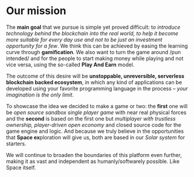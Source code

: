 <!--

**Here are some ideas to get you started:**

🙋‍♀️ A short introduction - what is your organization all about?
🌈 Contribution guidelines - how can the community get involved?
👩‍💻 Useful resources - where can the community find your docs? Is there anything else the community should know?
🍿 Fun facts - what does your team eat for breakfast?
🧙 Remember, you can do mighty things with the power of [Markdown](https://docs.github.com/github/writing-on-github/getting-started-with-writing-and-formatting-on-github/basic-writing-and-formatting-syntax)
-->
# Our mission
The **main goal** that we pursue is simple yet proved difficult: t*o introduce technology behind the blockchain into the real world, to help it become more suitable for every day use and not to be just an investment opportunity for a few*. We think this can be achieved by easing the learning curve through **gamification**. We also want to turn the game around /pun intended/ and for the people to start making money while playing and not vice versa, using the so-called **Play And Earn** model.

The outcome of this desire will be **unstoppable, unreversible, serverless blockchain backed ecosystem**, in which any kind of applications can be developed using your favorite programming language in the process – *your imagination is the only limit*. 

To showcase the idea we decided to make a game or two: the **first** one will be *open source sandbox single player game* with near real physical forces and the **second** is based on the first one but *multiplayer with trustless ownership, player-driven open economy* and closed source code for the game engine and logic. And because we truly believe in the opportunities that **Space ex**ploration will give us, both are based in our *Solar system* for starters. 

We will continue to broaden the boundaries of this platform even further, making it as vast and independent as humanly/softwarely possible. Like Space itself.
